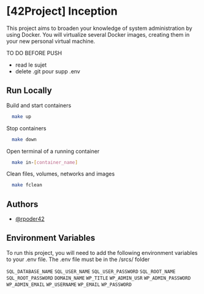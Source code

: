 # [42Project] Inception

This project aims to broaden your knowledge of system administration by using Docker.
You will virtualize several Docker images, creating them in your new personal virtual
machine.

TO DO BEFORE PUSH
- read le sujet
- delete .git pour supp .env



## Run Locally

Build and start containers
```bash
  make up
```

Stop containers
```bash
  make down
```

Open terminal of a running container

```bash
  make in-[container_name]
```

Clean files, volumes, networks and images

```bash
  make fclean
```

## Authors

- [@rpoder42](https://www.github.com/rpoder42)


## Environment Variables

To run this project, you will need to add the following environment variables to your .env file.
The .env file must be in the /srcs/ folder

`SQL_DATABASE_NAME`
`SQL_USER_NAME`
`SQL_USER_PASSWORD`
`SQL_ROOT_NAME`
`SQL_ROOT_PASSWORD`
`DOMAIN_NAME`
`WP_TITLE`
`WP_ADMIN_USR`
`WP_ADMIN_PASSWORD`
`WP_ADMIN_EMAIL`
`WP_USERNAME`
`WP_EMAIL`
`WP_PASSWORD`
